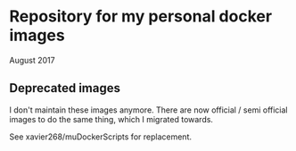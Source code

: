 # Repository for my personal docker images

August 2017

## Deprecated images 

I don't maintain these images anymore.  There are now official / semi official images to do the same thing, which I migrated towards. 

See xavier268/muDockerScripts for replacement.
